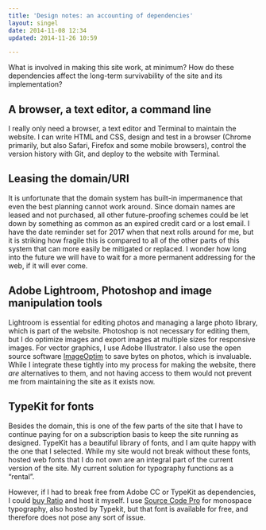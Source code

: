 ```yaml
---
title: 'Design notes: an accounting of dependencies'
layout: singel
date: 2014-11-08 12:34
updated: 2014-11-26 10:59

---
```


What is involved in making this site work, at minimum? How do these dependencies affect the long-term survivability of the site and its implementation?

## A browser, a text editor, a command line

I really only need a browser, a text editor and Terminal to maintain the website. I can write HTML and CSS, design and test in a browser (Chrome primarily, but also Safari, Firefox and some mobile browsers), control the version history with Git, and deploy to the website with Terminal.

## Leasing the domain/URI

It is unfortunate that the domain system has built-in impermanence that even the best planning cannot work around. Since domain names are leased and not purchased, all other future-proofing schemes could be let down by something as common as an expired credit card or a lost email. I have the date reminder set for 2017 when that next rolls around for me, but it is striking how fragile this is compared to all of the other parts of this system that can more easily be mitigated or replaced. I wonder how long into the future we will have to wait for a more permanent addressing for the web, if it will ever come.

## Adobe Lightroom, Photoshop and image manipulation tools

Lightroom is essential for editing photos and managing a large photo library, which is part of the website. Photoshop is not necessary for editing them, but I do optimize images and export images at multiple sizes for responsive images. For vector graphics, I use Adobe Illustrator. I also use the open source software [ImageOptim](https://imageoptim.com) to save bytes on photos, which is invaluable. While I integrate these tightly into my process for making the website, there *are* alternatives to them, and not having access to them would not prevent me from maintaining the site as it exists now.

## TypeKit for fonts

Besides the domain, this is one of the few parts of the site that I have to continue paying for on a subscription basis to keep the site running as designed. TypeKit has a beautiful library of fonts, and I am quite happy with the one that I selected. While my site would not break without these fonts, hosted web fonts that I do not own are an integral part of the current version of the site. My current solution for typography functions as a “rental”.

However, if I had to break free from Adobe CC or TypeKit as dependencies, I could [buy Ratio](http://cargocollective.com/pstype/Ratio) and host it myself. I use [Source Code Pro](http://adobe-fonts.github.io/source-code-pro/) for monospace typography, also hosted by Typekit, but that font is available for free, and therefore does not pose any sort of issue.